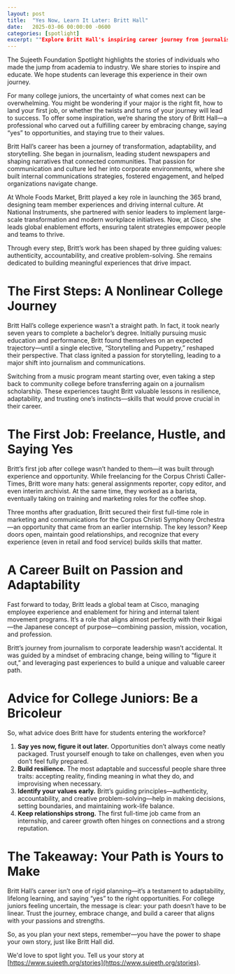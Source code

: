 ```yaml
---
layout: post
title:  "Yes Now, Learn It Later: Britt Hall"
date:   2025-03-06 00:00:00 -0600
categories: [spotlight]
excerpt: ""Explore Britt Hall's inspiring career journey from journalism to corporate leadership. Learn how adaptability, resilience, and strategic networking helped her succeed. Discover practical tips for students on building experience, embracing change, and aligning their careers with their passions and strengths."
---
```

The Sujeeth Foundation Spotlight highlights the stories of individuals who made the jump from academia to industry.  We share stories to inspire and educate.  We hope students can leverage this experience in their own journey.

For many college juniors, the uncertainty of what comes next can be overwhelming. You might be wondering if your major is the right fit, how to land your first job, or whether the twists and turns of your journey will lead to success. To offer some inspiration, we’re sharing the story of Britt Hall—a professional who carved out a fulfilling career by embracing change, saying “yes” to opportunities, and staying true to their values.

Britt Hall’s career has been a journey of transformation, adaptability, and storytelling. She began in journalism, leading student newspapers and shaping narratives that connected communities. That passion for communication and culture led her into corporate environments, where she built internal communications strategies, fostered engagement, and helped organizations navigate change.

At Whole Foods Market, Britt played a key role in launching the 365 brand, designing team member experiences and driving internal culture. At National Instruments, she partnered with senior leaders to implement large-scale transformation and modern workplace initiatives. Now, at Cisco, she leads global enablement efforts, ensuring talent strategies empower people and teams to thrive.

Through every step, Britt’s work has been shaped by three guiding values: authenticity, accountability, and creative problem-solving. She remains dedicated to building meaningful experiences that drive impact.

# The First Steps: A Nonlinear College Journey
Britt Hall’s college experience wasn’t a straight path. In fact, it took nearly seven years to complete a bachelor’s degree. Initially pursuing music education and performance, Britt found themselves on an expected trajectory—until a single elective, “Storytelling and Puppetry,” reshaped their perspective. That class ignited a passion for storytelling, leading to a major shift into journalism and communications.

Switching from a music program meant starting over, even taking a step back to community college before transferring again on a journalism scholarship. These experiences taught Britt valuable lessons in resilience, adaptability, and trusting one’s instincts—skills that would prove crucial in their career.

# The First Job: Freelance, Hustle, and Saying Yes
Britt’s first job after college wasn’t handed to them—it was built through experience and opportunity. While freelancing for the Corpus Christi Caller-Times, Britt wore many hats: general assignments reporter, copy editor, and even interim archivist. At the same time, they worked as a barista, eventually taking on training and marketing roles for the coffee shop.

Three months after graduation, Britt secured their first full-time role in marketing and communications for the Corpus Christi Symphony Orchestra—an opportunity that came from an earlier internship. The key lesson? Keep doors open, maintain good relationships, and recognize that every experience (even in retail and food service) builds skills that matter.

# A Career Built on Passion and Adaptability
Fast forward to today, Britt leads a global team at Cisco, managing employee experience and enablement for hiring and internal talent movement programs. It’s a role that aligns almost perfectly with their Ikigai—the Japanese concept of purpose—combining passion, mission, vocation, and profession.

Britt’s journey from journalism to corporate leadership wasn’t accidental. It was guided by a mindset of embracing change, being willing to “figure it out,” and leveraging past experiences to build a unique and valuable career path.

# Advice for College Juniors: Be a Bricoleur
So, what advice does Britt have for students entering the workforce?
1. **Say yes now, figure it out later.** Opportunities don’t always come neatly packaged. Trust yourself enough to take on challenges, even when you don’t feel fully prepared.
2. **Build resilience.** The most adaptable and successful people share three traits: accepting reality, finding meaning in what they do, and improvising when necessary.
3. **Identify your values early.** Britt’s guiding principles—authenticity, accountability, and creative problem-solving—help in making decisions, setting boundaries, and maintaining work-life balance.
4. **Keep relationships strong.** The first full-time job came from an internship, and career growth often hinges on connections and a strong reputation.

# The Takeaway: Your Path is Yours to Make
Britt Hall’s career isn’t one of rigid planning—it’s a testament to adaptability, lifelong learning, and saying “yes” to the right opportunities. For college juniors feeling uncertain, the message is clear: your path doesn’t have to be linear. Trust the journey, embrace change, and build a career that aligns with your passions and strengths.

So, as you plan your next steps, remember—you have the power to shape your own story, just like Britt Hall did.

We'd love to spot light you.  Tell us your story at [https://www.sujeeth.org/stories](https://www.sujeeth.org/stories).
